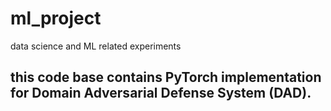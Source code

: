 # ml_project
data science and ML related experiments


## this code base contains PyTorch implementation for Domain Adversarial Defense System (DAD). ##
